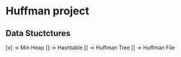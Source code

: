 # Huffman project

## Data Stuctctures

[x] -> Min Heap
[] -> Hashtable
[] -> Huffman Tree
[] -> Huffman File
